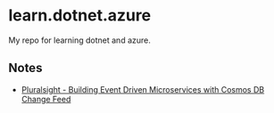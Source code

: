 # learn.dotnet.azure

My repo for learning dotnet and azure.

## Notes

* [Pluralsight - Building Event Driven Microservices with Cosmos DB Change Feed](./plsight_change_feed/README.md)